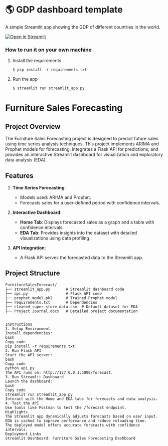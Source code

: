 # :earth_americas: GDP dashboard template

A simple Streamlit app showing the GDP of different countries in the world.

[![Open in Streamlit](https://static.streamlit.io/badges/streamlit_badge_black_white.svg)](https://gdp-dashboard-template.streamlit.app/)

### How to run it on your own machine

1. Install the requirements

   ```
   $ pip install -r requirements.txt
   ```

2. Run the app

   ```
   $ streamlit run streamlit_app.py
   ```

# Furniture Sales Forecasting

## Project Overview
The Furniture Sales Forecasting project is designed to predict future sales using time series analysis techniques. This project implements ARIMA and Prophet models for forecasting, integrates a Flask API for predictions, and provides an interactive Streamlit dashboard for visualization and exploratory data analysis (EDA).

## Features
1. **Time Series Forecasting**:
   - Models used: ARIMA and Prophet.
   - Forecasts sales for a user-defined period with confidence intervals.

2. **Interactive Dashboard**:
   - **Home Tab**: Displays forecasted sales as a graph and a table with confidence intervals.
   - **EDA Tab**: Provides insights into the dataset with detailed visualizations using data profiling.

3. **API Integration**:
   - A Flask API serves the forecasted data to the Streamlit app.

## Project Structure
```plaintext
FurnitureSalesForecast/
├── streamlit_app.py       # Streamlit dashboard code
├── api.py                 # Flask API code
├── prophet_model.pkl      # Trained Prophet model
├── requirements.txt       # Dependencies
├── cleaned_super_store_data.csv  # Default dataset for EDA
├── Project Journal.docx   # Detailed project documentation


Instructions
1. Setup Environment
Install dependencies:
bash
Copy code
pip install -r requirements.txt
2. Run Flask API
Start the API server:
bash
Copy code
python api.py
The API runs on: http://127.0.0.1:5000/forecast.
3. Run Streamlit Dashboard
Launch the dashboard:
bash
Copy code
streamlit run streamlit_app.py
Interact with the Home and EDA tabs for forecasts and data analysis.
4. Test the API
Use tools like Postman to test the /forecast endpoint.
Highlights
The Streamlit app dynamically adjusts forecasts based on user input.
EDA is cached to improve performance and reduce reloading time.
The deployed model offers accurate forecasts with confidence intervals.
Deployment Links
Streamlit Dashboard: Furniture Sales Forecasting Dashboard
